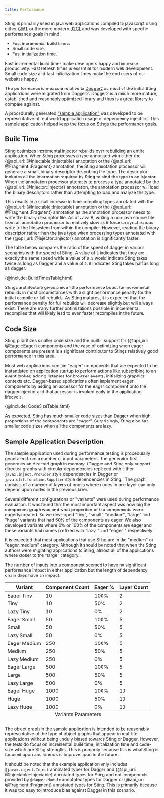 ```yaml
---
title: Performance
---
```


Sting is primarily used in java web applications compiled to javascript using either
[GWT](http://www.gwtproject.org/) or the more modern [J2CL](https://github.com/google/j2cl) and was
developed with specific performance goals in mind.

* Fast incremental build times.
* Small code size.
* Fast initialization time.

Fast incremental build times make developers happy and increase productivity. Fast refresh times is
essential for modern web development. Small code size and fast initialization times make the end users
of our websites happy.

The performance is measure relative to [Dagger2](https://github.com/google/dagger) as most of the initial
Sting applications were migrated from Dagger2. Dagger2 is a much more mature, established and reasonably
optimized library and thus is a great library to compare against.

A procedurally generated ["sample application"](#sample-application-description) was developed to be
representative of real world application usage of dependency injectors. This sample application helped
keep the focus on Stings the performance goals.

## Build Time

Sting optimizes incremental injector rebuilds over rebuilding an entire application. When Sting processes
a type annotated with either the {@api_url: @Injectable::Injectable} annotation or the
{@api_url: @Fragment::Fragment} annotation, the Sting annotation processor will generate a small, binary
descriptor describing the type. The descriptor includes all the information required by Sting to bind the
type to an injector. When the annotation processor attempts to process a type annotated by the
{@api_url: @Injector::Injector} annotation, the annotation processor will load the binary descriptors rather
than attempting to load and analyze the type.

This results in a small increase in time compiling types annotated with the {@api_url: @Injectable::Injectable}
annotation or the {@api_url: @Fragment::Fragment} annotation as the annotation processor needs to write
the binary descriptor file. As of Java 8, writing a non-java source file from an annotation processor is
relatively slow as it forces a synchronous write to the filesystem from within the compiler. However, reading
the binary descriptor rather than the java type when processing types annotated with the
{@api_url: @Injector::Injector} annotation is significantly faster.

The table below compares the ratio of the speed of dagger in various scenarios with the speed of Sting. A value
of `1` indicates that they are exactly the same speed while a value of `0.5` would indicate Sting takes twice as
long as Dagger and a value of `2.0` indicates Sting takes half as long as dagger.

{@include: BuildTimesTable.html}

Stings architecture gives a nice little performance boost for incremental rebuilds in most circumstances with a
slight performance penalty for the initial compile or full rebuilds. As Sting matures, it is expected that the
performance penalty for full rebuilds will decrease slightly but will always exist. There are many further
optimizations possible in incremental recompiles that will likely lead to even faster recompiles in the future.

## Code Size

Sting prioritizes smaller code size and the builtin support for {@api_url: @Eager::Eager} components
and the ease of optimizing when eager components are present is a significant contributor to Stings
relatively good performance in this area.

Most web applications contain "eager" components that are expected to be instantiated on application
startup to perform actions like subscribing to an event broker, adding listeners for browser events,
initializing graphics contexts etc. Dagger-based applications often implement eager components by
adding an accessor for the eager component onto the dagger injector and that accessor is invoked early
in the application lifecycle.

{@include: CodeSizeTable.html}

As expected, Sting has much smaller code sizes than Dagger when high proportions of the components are
"eager". Surprisingly, Sting also has smaller code sizes when all the components are lazy.

## Sample Application Description

The sample application used during performance testing is procedurally generated from a number of input
parameters. The generator first generates an directed graph in memory. (Dagger and Sting only support directed
graphs with circular dependencies replaced with either `javax.inject.Provider` style dependencies in Dagger
or `java.util.function.Supplier` style dependencies in Sting.) The graph consists of a number of layers of nodes
where nodes in one layer can only depend upon nodes in the previous layer.

Several different configurations or "variants" were used during performance evaluation. It was found that
the most important aspect was how big the component graph was and what proportion of the components were
eagerly created. So we developed "tiny", "small", "medium", "large" and "huge" variants that had 50% of the
components as eager. We also developed variants where 0% or 100% of the components are eager and these
variants had names prefixed with "lazy_" and "eager_" respectively.

It is expected that most applications that use Sting are in the "medium" or "eager_medium" category. Although
it should be noted that when the Sting authors were migrating applications to Sting, almost all of the
applications where closer to the "large" category.

The number of inputs into a component seemed to have no significant performance impact in either application
but the length of dependency chain does have an impact.

<table>
  <caption align="bottom">Variants Parameters</caption>
  <thead>
  <tr>
    <th>Variant</th>
    <th>Component Count</th>
    <th>Eager %</th>
    <th>Layer Count</th>
  </tr>
  </thead>
  <tbody>
  <tr>
    <td>Eager Tiny</td>
    <td>10</td>
    <td>100%</td>
    <td>2</td>
  </tr>
  <tr>
    <td>Tiny</td>
    <td>10</td>
    <td>50%</td>
    <td>2</td>
  </tr>
  <tr>
    <td>Lazy Tiny</td>
    <td>10</td>
    <td>0%</td>
    <td>2</td>
  </tr>
  <tr>
    <td>Eager Small</td>
    <td>50</td>
    <td>100%</td>
    <td>5</td>
  </tr>
  <tr>
    <td>Small</td>
    <td>50</td>
    <td>50%</td>
    <td>5</td>
  </tr>
  <tr>
    <td>Lazy Small</td>
    <td>50</td>
    <td>0%</td>
    <td>5</td>
  </tr>
  <tr>
    <td>Eager Medium</td>
    <td>250</td>
    <td>100%</td>
    <td>5</td>
  </tr>
  <tr>
    <td>Medium</td>
    <td>250</td>
    <td>50%</td>
    <td>5</td>
  </tr>
  <tr>
    <td>Lazy Medium</td>
    <td>250</td>
    <td>0%</td>
    <td>5</td>
  </tr>
  <tr>
    <td>Eager Large</td>
    <td>500</td>
    <td>100%</td>
    <td>5</td>
  </tr>
  <tr>
    <td>Large</td>
    <td>500</td>
    <td>50%</td>
    <td>5</td>
  </tr>
  <tr>
    <td>Lazy Large</td>
    <td>500</td>
    <td>0%</td>
    <td>5</td>
  </tr>
  <tr>
    <td>Eager Huge</td>
    <td>1000</td>
    <td>100%</td>
    <td>10</td>
  </tr>
  <tr>
    <td>Huge</td>
    <td>1000</td>
    <td>50%</td>
    <td>10</td>
  </tr>
  <tr>
    <td>Lazy Huge</td>
    <td>1000</td>
    <td>0%</td>
    <td>10</td>
  </tr>
  </tbody>
</table>

The object graph in the sample application is intended to be reasonably representative of the type of object
graphs that appear in real-life applications without being unduly biased towards Sting or Dagger. However, the
tests do focus on incremental build time, initialization time and code-size which are Sting strengths. This is
primarily because this is what Sting is focused upon and intends to improve upon in the future.

It should be noted that the example application only includes `@javax.inject.Inject` annotated types for Dagger
and {@api_url: @Injectable::Injectable} annotated types for Sting and not components provided by `@dagger.Module`
annotated types for Dagger or {@api_url: @Fragment::Fragment} annotated types for Sting. This is primarily because
it was too easy to introduce bias against Dagger in this scenario.
